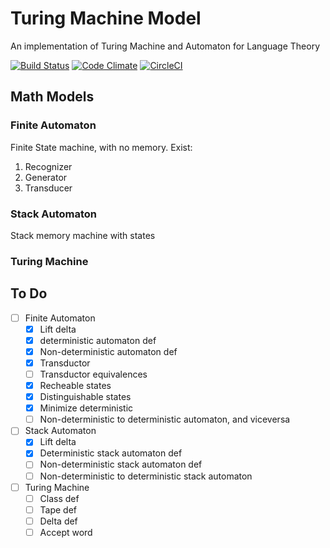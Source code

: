 # Turing Machine Model
An implementation of Turing Machine and Automaton for Language Theory

  [![Build Status](https://travis-ci.org/sanjorgek/turingMachine.svg?branch=master)](https://travis-ci.org/sanjorgek/turingMachine)
  [![Code Climate](https://codeclimate.com/github/sanjorgek/turingMachine/badges/gpa.svg)](https://codeclimate.com/github/sanjorgek/turingMachine)
  [![CircleCI](https://circleci.com/gh/sanjorgek/turingMachine.svg?style=svg)](https://circleci.com/gh/sanjorgek/turingMachine)
  

## Math Models
### Finite Automaton

Finite State machine, with no memory.
Exist:

1. Recognizer
2. Generator
3. Transducer

### Stack Automaton
Stack memory machine with states

### Turing Machine

## To Do

- [ ] Finite Automaton
  - [x] Lift delta
  - [x] deterministic automaton def
  - [x] Non-deterministic automaton def
  - [x] Transductor
  - [ ] Transductor equivalences
  - [x] Recheable states
  - [x] Distinguishable states
  - [x] Minimize deterministic
  - [ ] Non-deterministic to deterministic automaton, and viceversa
- [ ] Stack Automaton
  - [x] Lift delta
  - [x] Deterministic stack automaton def
  - [ ] Non-deterministic stack automaton def
  - [ ] Non-deterministic to deterministic stack automaton
- [ ] Turing Machine
  - [ ] Class def
  - [ ] Tape def
  - [ ] Delta def
  - [ ] Accept word
